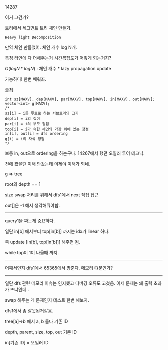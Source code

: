 14287

이거 그건가?

트리에서 세그먼트 트리 체인 만들기.

`Heavy light Decomposition`

만약 체인 만들었어. 체인 개수 log N개.

특정 라인에 다 더해주는거 시간복잡도가 어떻게 되는거지?

$O(logN * logN)$ : 체인 개수 * lazy propagation update

가능하다! 한번 배워좌.

[출처](https://justicehui.github.io/hard-algorithm/2020/01/24/hld/)

```
int sz[MAXV], dep[MAXV], par[MAXV], top[MAXV], in[MAXV], out[MAXV];
vector<int> g[MAXV];
/*
sz[i] = i를 루트로 하는 서브트리의 크기
dep[i] = i의 깊이
par[i] = i의 부모 정점
top[i] = i가 속한 체인의 가장 위에 있는 정점
in[i], out[i] = dfs ordering
g[i] = i의 자식 정점
*/

```

보통 in, out으로 ordering을 하는구나. 14267에서 했던 오일러 투어 테크닉.

전에 봤을땐 이해 안갔는데 이제야 이해가 되네.

g => tree

root의 depth == 1

size swap 처리를 위해서 dfs1에서 next 직접 접근

out[]은 -1 해서 생각해줘야함.

---

query1을 짜는게 중요하다.

일단 in[b] 에서부터 top[in[b]] 까지는 idx가 linear 하다.

즉 update [in[b], top[in[b]]] 해주면 됨.

while top이 1이 나올때 까지.

---

어째서인지 dfs1에서 65365에서 맘춘다. 메모리 떄문인가?

---

일단 dfs 관련 메모리 이슈는 인지했고 디버깅 오류도 고쳤음. 이제 문제는 왜 출력 초과가 뜨냐인데..

swap 해주는 게 문제인지 테스트 한번 해보자.

dfs1에서 좀 잘못된거같음.

tree[a]->b 에서 a, b 둘다 기존 ID

depth, parent, size, top, out 기존 ID

in[기존 ID] = 오일러 ID

